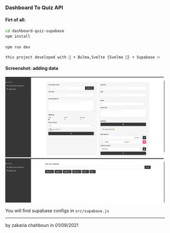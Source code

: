 ### Dashboard To Quiz API

#### Firt of all:

```bash
cd dashboard-quiz-supabase
npm install

npm run dev
```

`this project developed with 💙 + Bulma,Svelte {Svelma 🌻} + Supabase 🔥`

#### Screenshot: adding data
<img src='./docs/dashboard.png' alt='dashboard.png'>

<img src='./docs/dashboard2.png' alt='dashboard.png'>

You will find supabase configs in `src/supabase.js`

----

by zakaria chahboun in 01/09/2021